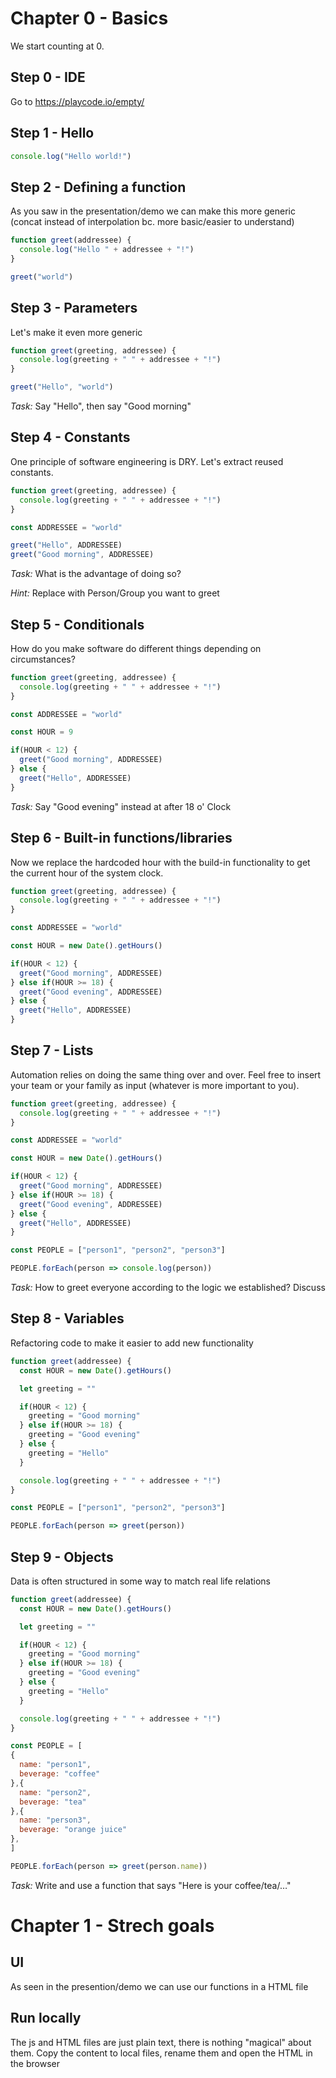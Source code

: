 # Chapter 0 - Basics
We start counting at 0.

## Step 0 - IDE
Go to https://playcode.io/empty/

## Step 1 - Hello

```js
console.log("Hello world!")
```

## Step 2 - Defining a function
As you saw in the presentation/demo we can make this more generic
(concat instead of interpolation bc. more basic/easier to understand)

```js
function greet(addressee) {
  console.log("Hello " + addressee + "!")
}

greet("world")
```

## Step 3 - Parameters
Let's make it even more generic

```js
function greet(greeting, addressee) {
  console.log(greeting + " " + addressee + "!")
}

greet("Hello", "world")
```

*Task:* Say "Hello", then say "Good morning"

## Step 4 - Constants
One principle of software engineering is DRY. Let's extract reused constants.

```js
function greet(greeting, addressee) {
  console.log(greeting + " " + addressee + "!")
}

const ADDRESSEE = "world"

greet("Hello", ADDRESSEE)
greet("Good morning", ADDRESSEE)
```

*Task:* What is the advantage of doing so?

*Hint:* Replace with Person/Group you want to greet

## Step 5 - Conditionals
How do you make software do different things depending on circumstances?

```js
function greet(greeting, addressee) {
  console.log(greeting + " " + addressee + "!")
}

const ADDRESSEE = "world"

const HOUR = 9

if(HOUR < 12) {
  greet("Good morning", ADDRESSEE)
} else {
  greet("Hello", ADDRESSEE)
}
```

*Task:* Say "Good evening" instead at after 18 o' Clock

## Step 6 - Built-in functions/libraries
Now we replace the hardcoded hour with the build-in functionality to get the current hour of the system clock.

```js
function greet(greeting, addressee) {
  console.log(greeting + " " + addressee + "!")
}

const ADDRESSEE = "world"

const HOUR = new Date().getHours()

if(HOUR < 12) {
  greet("Good morning", ADDRESSEE)
} else if(HOUR >= 18) {
  greet("Good evening", ADDRESSEE)
} else {
  greet("Hello", ADDRESSEE)
}
```

## Step 7 - Lists
Automation relies on doing the same thing over and over.
Feel free to insert your team or your family as input (whatever is more important to you).

```js
function greet(greeting, addressee) {
  console.log(greeting + " " + addressee + "!")
}

const ADDRESSEE = "world"

const HOUR = new Date().getHours()

if(HOUR < 12) {
  greet("Good morning", ADDRESSEE)
} else if(HOUR >= 18) {
  greet("Good evening", ADDRESSEE)
} else {
  greet("Hello", ADDRESSEE)
}

const PEOPLE = ["person1", "person2", "person3"]

PEOPLE.forEach(person => console.log(person))
```

*Task:* How to greet everyone according to the logic we established? Discuss

## Step 8 - Variables
Refactoring code to make it easier to add new functionality

```js
function greet(addressee) {
  const HOUR = new Date().getHours()

  let greeting = ""

  if(HOUR < 12) {
    greeting = "Good morning"
  } else if(HOUR >= 18) {
    greeting = "Good evening"
  } else {
    greeting = "Hello"
  }

  console.log(greeting + " " + addressee + "!")
}

const PEOPLE = ["person1", "person2", "person3"]

PEOPLE.forEach(person => greet(person))
```

## Step 9 - Objects
Data is often structured in some way to match real life relations

```js
function greet(addressee) {
  const HOUR = new Date().getHours()

  let greeting = ""

  if(HOUR < 12) {
    greeting = "Good morning"
  } else if(HOUR >= 18) {
    greeting = "Good evening"
  } else {
    greeting = "Hello"
  }

  console.log(greeting + " " + addressee + "!")
}

const PEOPLE = [
{
  name: "person1",
  beverage: "coffee"
},{
  name: "person2",
  beverage: "tea"
},{
  name: "person3",
  beverage: "orange juice"
},
]

PEOPLE.forEach(person => greet(person.name))
```

*Task:* Write and use a function that says "Here is your coffee/tea/…"

# Chapter 1 - Strech goals
## UI
As seen in the presention/demo we can use our functions in a HTML file

## Run locally
The js and HTML files are just plain text, there is nothing "magical" about them.
Copy the content to local files, rename them and open the HTML in the browser
